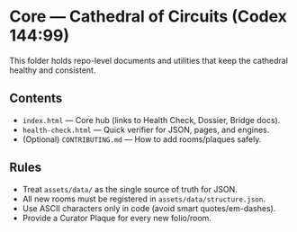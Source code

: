 # Core — Cathedral of Circuits (Codex 144:99)

This folder holds repo-level documents and utilities that keep the cathedral healthy and consistent.

## Contents

- `index.html` — Core hub (links to Health Check, Dossier, Bridge docs).
- `health-check.html` — Quick verifier for JSON, pages, and engines.
- (Optional) `CONTRIBUTING.md` — How to add rooms/plaques safely.

## Rules

- Treat `assets/data/` as the single source of truth for JSON.
- All new rooms must be registered in `assets/data/structure.json`.
- Use ASCII characters only in code (avoid smart quotes/em-dashes).
- Provide a Curator Plaque for every new folio/room.
